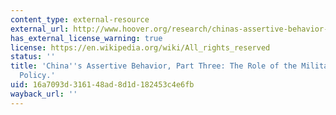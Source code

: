 ```yaml
---
content_type: external-resource
external_url: http://www.hoover.org/research/chinas-assertive-behavior-part-three-role-military-foreign-policy
has_external_license_warning: true
license: https://en.wikipedia.org/wiki/All_rights_reserved
status: ''
title: 'China''s Assertive Behavior, Part Three: The Role of the Military in Foreign
  Policy.'
uid: 16a7093d-3161-48ad-8d1d-182453c4e6fb
wayback_url: ''
---
```

